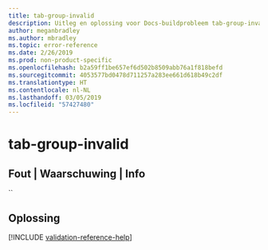 ```yaml
---
title: tab-group-invalid
description: Uitleg en oplossing voor Docs-buildprobleem tab-group-invalid
author: meganbradley
ms.author: mbradley
ms.topic: error-reference
ms.date: 2/26/2019
ms.prod: non-product-specific
ms.openlocfilehash: b2a59ff1be657ef6d502b8509abb76a1f818befd
ms.sourcegitcommit: 4053577bd0478d711257a283ee661d618b49c2df
ms.translationtype: HT
ms.contentlocale: nl-NL
ms.lasthandoff: 03/05/2019
ms.locfileid: "57427480"
---
```

# <a name="tab-group-invalid"></a>tab-group-invalid

## <a name="error--warning--info"></a>Fout | Waarschuwing | Info

``

## <a name="resolution"></a>Oplossing

<!--make sure to add this file to your includes folder and verify the path-->
[!INCLUDE [validation-reference-help](includes/validation-reference-help.md)]
